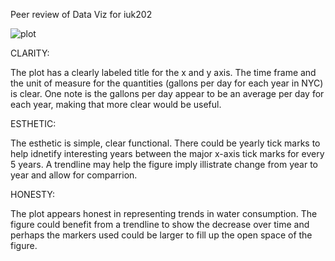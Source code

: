Peer review of Data Viz for iuk202

![plot](https://github.com/tma353/PUI2017_tma353/blob/master/HW9_tma353/iukplot.png)

CLARITY:

The plot has a clearly labeled title for the x and y axis. The time frame and the unit of measure for the quantities (gallons per day for each year in NYC) is clear. One note is the gallons per day appear to be an average per day for each year, making that more clear would be useful.

ESTHETIC: 

The esthetic is simple, clear functional. There could be yearly tick marks to help idnetify interesting years between the major x-axis tick marks for every 5 years. A trendline may help the figure imply illistrate change from year to year and allow for comparrion.

HONESTY: 

The plot appears honest in representing trends in water consumption. The figure could benefit from a trendline to show the decrease over time and perhaps the markers used could be larger to fill up the open space of the figure.
